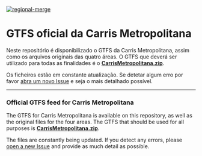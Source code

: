 [![regional-merge](https://github.com/carrismetropolitana/gtfs/actions/workflows/regional-merge.yml/badge.svg)](https://github.com/carrismetropolitana/gtfs/actions/workflows/regional-merge.yml)

# GTFS oficial da Carris Metropolitana

Neste repositório é disponibilizado o GTFS da Carris Metropolitana, assim como os arquivos originais das quatro áreas. O GTFS que deverá ser utilizado para todas as finalidades é o **[CarrisMetropolitana.zip](https://github.com/carrismetropolitana/gtfs/raw/live/CarrisMetropolitana.zip)**.

Os ficheiros estão em constante atualização. Se detetar algum erro por favor [abra um novo Issue](https://github.com/carrismetropolitana/gtfs/issues/new/choose) e seja o mais detalhado possível.

---

### Official GTFS feed for Carris Metropolitana

The GTFS for Carris Metropolitana is available on this repository, as well as the original files for the four areas. The GTFS that should be used for all purposes is **[CarrisMetropolitana.zip](https://github.com/carrismetropolitana/gtfs/raw/live/CarrisMetropolitana.zip)**.

The files are constantly being updated. If you detect any errors, please [open a new Issue](https://github.com/carrismetropolitana/gtfs/issues/new/choose) and provide as much detail as possible.
